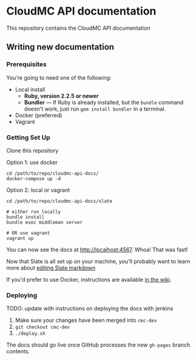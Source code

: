 # CloudMC API documentation

This repository contains the CloudMC API documentation

## Writing new documentation

### Prerequisites

You're going to need one of the following:

- Local install
  - **Ruby, version 2.2.5 or newer**
  - **Bundler** — If Ruby is already installed, but the `bundle` command doesn't work, just run `gem install bundler` in a terminal.
- Docker (preferred)
- Vagrant

### Getting Set Up

Clone this repository

Option 1: use docker

```shell
cd /path/to/repo/cloudmc-api-docs/
docker-compose up -d
```

Option 2: local or vagrant

```shell
cd /path/to/repo/cloudmc-api-docs/slate

# either run locally
bundle install
bundle exec middleman server

# OR use vagrant
vagrant up
```

You can now see the docs at [http://localhost:4567](http://localhost:4567). Whoa! That was fast!

Now that Slate is all set up on your machine, you'll probably want to learn more about [editing Slate markdown](https://github.com/lord/slate/wiki/Markdown-Syntax)

If you'd prefer to use Docker, instructions are available [in the wiki](https://github.com/lord/slate/wiki/Docker).

### Deploying

TODO: update with instructions on deploying the docs with jenkins

1. Make sure your changes have been merged into `cmc-dev`
2. `git checkout cmc-dev`
3. `./deploy.sh`

The docs should go live once GitHub processes the new `gh-pages` branch contents.

